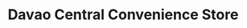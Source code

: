 ---
title: "Davao Central Convenience Store"
url: /davao-city/davao-central-convenience-store-dona-candelaria-avenue/
shop: convenience
---